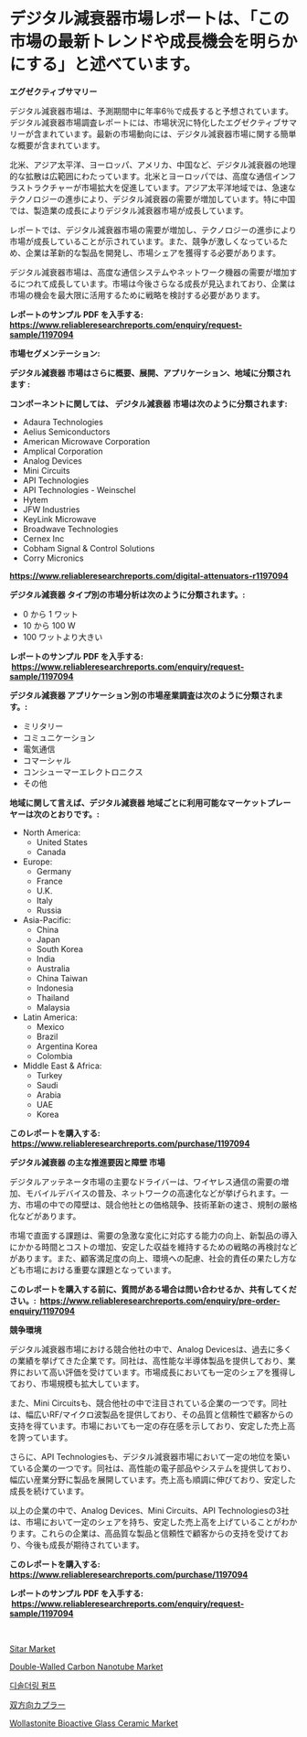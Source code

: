 <p><h1>デジタル減衰器市場レポートは、「この市場の最新トレンドや成長機会を明らかにする」と述べています。</h1></p><p><strong>エグゼクティブサマリー</strong></p>
<p><p>デジタル減衰器市場は、予測期間中に年率6％で成長すると予想されています。デジタル減衰器市場調査レポートには、市場状況に特化したエグゼクティブサマリーが含まれています。最新の市場動向には、デジタル減衰器市場に関する簡単な概要が含まれています。</p><p>北米、アジア太平洋、ヨーロッパ、アメリカ、中国など、デジタル減衰器の地理的な拡散は広範囲にわたっています。北米とヨーロッパでは、高度な通信インフラストラクチャーが市場拡大を促進しています。アジア太平洋地域では、急速なテクノロジーの進歩により、デジタル減衰器の需要が増加しています。特に中国では、製造業の成長によりデジタル減衰器市場が成長しています。</p><p>レポートでは、デジタル減衰器市場の需要が増加し、テクノロジーの進歩により市場が成長していることが示されています。また、競争が激しくなっているため、企業は革新的な製品を開発し、市場シェアを獲得する必要があります。</p><p>デジタル減衰器市場は、高度な通信システムやネットワーク機器の需要が増加するにつれて成長しています。市場は今後さらなる成長が見込まれており、企業は市場の機会を最大限に活用するために戦略を検討する必要があります。</p></p>
<p><strong>レポートのサンプル PDF を入手する: <a href="https://www.reliableresearchreports.com/enquiry/request-sample/1197094">https://www.reliableresearchreports.com/enquiry/request-sample/1197094</a></strong></p>
<p><strong>市場セグメンテーション:</strong></p>
<p><strong> デジタル減衰器 市場はさらに概要、展開、アプリケーション、地域に分類されます :</strong></p>
<p><strong>コンポーネントに関しては、 デジタル減衰器 市場は次のように分類されます: &nbsp;</strong></p>
<p><ul><li>Adaura Technologies</li><li>Aelius Semiconductors</li><li>American Microwave Corporation</li><li>Amplical Corporation</li><li>Analog Devices</li><li>Mini Circuits</li><li>API Technologies</li><li>API Technologies - Weinschel</li><li>Hytem</li><li>JFW Industries</li><li>KeyLink Microwave</li><li>Broadwave Technologies</li><li>Cernex Inc</li><li>Cobham Signal & Control Solutions</li><li>Corry Micronics</li></ul></p>
<p><strong><a href="https://www.reliableresearchreports.com/digital-attenuators-r1197094">https://www.reliableresearchreports.com/digital-attenuators-r1197094</a></strong></p>
<p><strong> デジタル減衰器 タイプ別の市場分析は次のように分類されます。:</strong></p>
<p><ul><li>0 から 1 ワット</li><li>10 から 100 W</li><li>100 ワットより大きい</li></ul></p>
<p><strong>レポートのサンプル PDF を入手する: &nbsp;<a href="https://www.reliableresearchreports.com/enquiry/request-sample/1197094">https://www.reliableresearchreports.com/enquiry/request-sample/1197094</a></strong></p>
<p><strong> デジタル減衰器 アプリケーション別の市場産業調査は次のように分類されます。:</strong></p>
<p><ul><li>ミリタリー</li><li>コミュニケーション</li><li>電気通信</li><li>コマーシャル</li><li>コンシューマーエレクトロニクス</li><li>その他</li></ul></p>
<p><strong>地域に関して言えば、デジタル減衰器 地域ごとに利用可能なマーケットプレーヤーは次のとおりです。:</strong></p>
<p><ul>
    <li>
        North America:
        <ul>
            <li>United States</li>
            <li>Canada</li>
        </ul>
    </li>
    <li>
        Europe:
        <ul>
            <li>Germany</li>
            <li>France</li>
            <li>U.K.</li>
            <li>Italy</li>
            <li>Russia</li>
        </ul>
    </li>
    <li>
        Asia-Pacific:
        <ul>
            <li>China</li>
            <li>Japan</li>
            <li>South Korea</li>
            <li>India</li>
            <li>Australia</li>
            <li>China Taiwan</li>
            <li>Indonesia</li>
            <li>Thailand</li>
            <li>Malaysia</li>
        </ul>
    </li>
    <li>
        Latin America:
        <ul>
            <li>Mexico</li>
            <li>Brazil</li>
            <li>Argentina Korea</li>
            <li>Colombia</li>
        </ul>
    </li>
    <li>
        Middle East & Africa:
        <ul>
            <li>Turkey</li>
            <li>Saudi</li>
            <li>Arabia</li>
            <li>UAE</li>
            <li>Korea</li>
        </ul>
    </li>
    </ul></p>
<p><strong>このレポートを購入する: &nbsp;<a href="https://www.reliableresearchreports.com/purchase/1197094">https://www.reliableresearchreports.com/purchase/1197094</a></strong></p>
<p><strong>デジタル減衰器 の主な推進要因と障壁 市場</strong></p>
<p><p>デジタルアッテネータ市場の主要なドライバーは、ワイヤレス通信の需要の増加、モバイルデバイスの普及、ネットワークの高速化などが挙げられます。一方、市場の中での障壁は、競合他社との価格競争、技術革新の速さ、規制の厳格化などがあります。</p><p>市場で直面する課題は、需要の急激な変化に対応する能力の向上、新製品の導入にかかる時間とコストの増加、安定した収益を維持するための戦略の再検討などがあります。また、顧客満足度の向上、環境への配慮、社会的責任の果たし方なども市場における重要な課題となっています。</p></p>
<p><strong>このレポートを購入する前に、質問がある場合は問い合わせるか、共有してください。:&nbsp; <a href="https://www.reliableresearchreports.com/enquiry/pre-order-enquiry/1197094">https://www.reliableresearchreports.com/enquiry/pre-order-enquiry/1197094</a></strong></p>
<p><strong>競争環境</strong></p>
<p><p>デジタル減衰器市場における競合他社の中で、Analog Devicesは、過去に多くの業績を挙げてきた企業です。同社は、高性能な半導体製品を提供しており、業界において高い評価を受けています。市場成長においても一定のシェアを獲得しており、市場規模も拡大しています。</p><p>また、Mini Circuitsも、競合他社の中で注目されている企業の一つです。同社は、幅広いRF/マイクロ波製品を提供しており、その品質と信頼性で顧客からの支持を得ています。市場においても一定の存在感を示しており、安定した売上高を誇っています。</p><p>さらに、API Technologiesも、デジタル減衰器市場において一定の地位を築いている企業の一つです。同社は、高性能の電子部品やシステムを提供しており、幅広い産業分野に製品を展開しています。売上高も順調に伸びており、安定した成長を続けています。</p><p>以上の企業の中で、Analog Devices、Mini Circuits、API Technologiesの3社は、市場において一定のシェアを持ち、安定した売上高を上げていることがわかります。これらの企業は、高品質な製品と信頼性で顧客からの支持を受けており、今後も成長が期待されています。</p></p>
<p><strong>このレポートを購入する: &nbsp; <a href="https://www.reliableresearchreports.com/purchase/1197094">https://www.reliableresearchreports.com/purchase/1197094</a></strong></p>
<p><strong>レポートのサンプル PDF を入手する: &nbsp;<a href="https://www.reliableresearchreports.com/enquiry/request-sample/1197094">https://www.reliableresearchreports.com/enquiry/request-sample/1197094</a></strong><strong></strong></p>
<p>&nbsp;</p>
<p><p><a href="https://sore-arch-6db.notion.site/Sitar-Market-Share-Evolution-and-Market-Growth-Trends-2024-2031-02a268ea8a8d4c2fb342112c508d7b1a">Sitar Market</a></p><p><a href="https://www.linkedin.com/pulse/double-walled-carbon-nanotube-market-size-evaluating-its-trends-l7wjf?trackingId=0p7nrfo3QGnzT1X5mEh1QQ%3D%3D">Double-Walled Carbon Nanotube Market</a></p><p><a href="https://medium.com/@cleocarroll2023/%EC%A3%BC%EB%B3%80%EA%B8%B0%EA%B8%B0-%EC%8B%9C%EC%9E%A5-2031%EB%85%84%EA%B9%8C%EC%A7%80%EC%9D%98-%ED%8A%B8%EB%A0%8C%EB%93%9C-%EC%98%88%EC%B8%A1-%EB%B0%8F-%EA%B2%BD%EC%9F%81-%EB%B6%84%EC%84%9D-cc990d5f3610">디솔더링 펌프</a></p><p><a href="https://github.com/Calvi3ynJerde867/Market-Research-Report-List-1/blob/main/726165334539.md">双方向カプラー</a></p><p><a href="https://www.linkedin.com/pulse/wollastonite-bioactive-glass-ceramic-market-analysis-examines-rm5wf?trackingId=ILWLTftmR4uLSKg73lM9UQ%3D%3D">Wollastonite Bioactive Glass Ceramic Market</a></p></p>